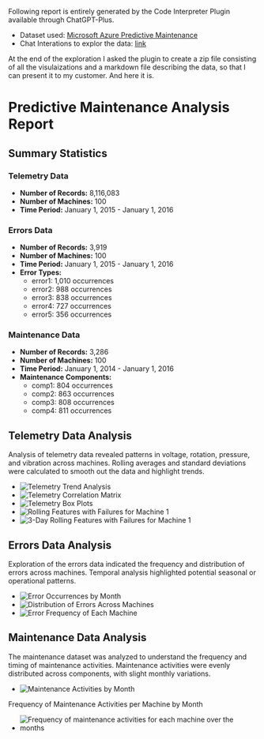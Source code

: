 Following report is entirely generated by the Code Interpreter Plugin available through ChatGPT-Plus.

- Dataset used: [Microsoft Azure Predictive Maintenance](https://www.kaggle.com/datasets/arnabbiswas1/microsoft-azure-predictive-maintenance)
- Chat Interations to explor the data: [link](https://chat.openai.com/share/fca66ade-cf07-415b-a729-6d5eaf10323b)

At the end of the exploration I asked the plugin to create a zip file consisting of all the visulaizations and a markdown file describing the data, so that I can present it to my customer. And here it is.

# Predictive Maintenance Analysis Report

## Summary Statistics

### Telemetry Data
- **Number of Records:** 8,116,083
- **Number of Machines:** 100
- **Time Period:** January 1, 2015 - January 1, 2016

### Errors Data
- **Number of Records:** 3,919
- **Number of Machines:** 100
- **Time Period:** January 1, 2015 - January 1, 2016
- **Error Types:**
  - error1: 1,010 occurrences
  - error2: 988 occurrences
  - error3: 838 occurrences
  - error4: 727 occurrences
  - error5: 356 occurrences

### Maintenance Data
- **Number of Records:** 3,286
- **Number of Machines:** 100
- **Time Period:** January 1, 2014 - January 1, 2016
- **Maintenance Components:**
  - comp1: 804 occurrences
  - comp2: 863 occurrences
  - comp3: 808 occurrences
  - comp4: 811 occurrences

## Telemetry Data Analysis
Analysis of telemetry data revealed patterns in voltage, rotation, pressure, and vibration across machines. Rolling averages and standard deviations were calculated to smooth out the data and highlight trends.

- ![Telemetry Trend Analysis](telemetry_trend_analysis.png)
- ![Telemetry Correlation Matrix](telemetry_correlation_matrix.png)
- ![Telemetry Box Plots](telemetry_box_plots.png)
- ![Rolling Features with Failures for Machine 1](rolling_features_failures_machine_1.png)
- ![3-Day Rolling Features with Failures for Machine 1](rolling_features_3d_failures_machine_1.png)

## Errors Data Analysis
Exploration of the errors data indicated the frequency and distribution of errors across machines. Temporal analysis highlighted potential seasonal or operational patterns.

- ![Error Occurrences by Month](errors_temporal_pattern.png)
- ![Distribution of Errors Across Machines](errors_per_machine_distribution.png)
- ![Error Frequency of Each Machine](machine_errors_network_graph.png)

## Maintenance Data Analysis
The maintenance dataset was analyzed to understand the frequency and timing of maintenance activities. Maintenance activities were evenly distributed across components, with slight monthly variations.

- ![Maintenance Activities by Month](maint_temporal_pattern.png)

Frequency of Maintenance Activities per Machine by Month

- ![Frequency of maintenance activities for each machine over the months](maint_heatmap.png)
